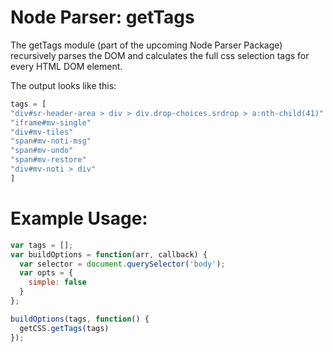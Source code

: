 # Node Parser: getTags
The getTags module (part of the upcoming Node Parser Package) recursively parses the DOM and calculates the full css selection tags for every HTML DOM
element.

The output looks like this:

```js
tags = [
"div#sr-header-area > div > div.drop-choices.srdrop > a:nth-child(41)"
"iframe#mv-single"
"div#mv-tiles"
"span#mv-noti-msg"
"span#mv-undo"
"span#mv-restore"
"div#mv-noti > div"
]
```

# Example Usage:

```js
var tags = [];
var buildOptions = function(arr, callback) {
  var selector = document.querySelector('body');
  var opts = {
    simple: false
  }
};

buildOptions(tags, function() {
  getCSS.getTags(tags)
});
```



